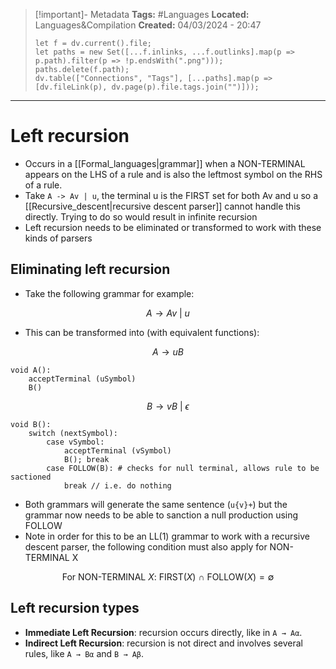 > [!important]- Metadata
> **Tags:** #Languages 
> **Located:** Languages&Compilation
> **Created:** 04/03/2024 - 20:47
> ```dataviewjs
> let f = dv.current().file;
> let paths = new Set([...f.inlinks, ...f.outlinks].map(p => p.path).filter(p => !p.endsWith(".png")));
> paths.delete(f.path);
> dv.table(["Connections", "Tags"], [...paths].map(p => [dv.fileLink(p), dv.page(p).file.tags.join("")]));
> ```

___
# Left recursion

- Occurs in a [[Formal_languages|grammar]] when a NON-TERMINAL appears on the LHS of a rule and is also the leftmost symbol on the RHS of a rule.
- Take `A -> Av | u`, the terminal u is the FIRST set for both Av and u so a [[Recursive_descent|recursive descent parser]] cannot handle this directly. Trying to do so would result in infinite recursion
- Left recursion needs to be eliminated or transformed to work with these kinds of parsers


## Eliminating left recursion 
- Take the following grammar for example: 

$$A\to Av \ | \ u$$
- This can be transformed into (with equivalent functions):

$$A\to uB$$
```
void A():
    acceptTerminal (uSymbol) 
    B()
```
$$B\to vB \ | \ \epsilon$$
```
void B():
    switch (nextSymbol):
        case vSymbol:
            acceptTerminal (vSymbol)
            B(); break
        case FOLLOW(B): # checks for null terminal, allows rule to be sactioned
            break // i.e. do nothing 
```
- Both grammars will generate the same sentence (`u{v}+`) but the grammar now needs to be able to sanction a null production using FOLLOW
- Note in order for this to be an LL(1) grammar to work with a recursive descent  parser, the following condition must also apply for NON-TERMINAL X

$$\text{For NON-TERMINAL}\ X: \ \text{FIRST}(X)\ \cap \ \text{FOLLOW}(X)= \emptyset$$

## Left recursion types 

- **Immediate Left Recursion**: recursion occurs directly, like in `A → Aα`.
- **Indirect Left Recursion**: recursion is not direct and involves several rules, like `A → Bα` and `B → Aβ`.
